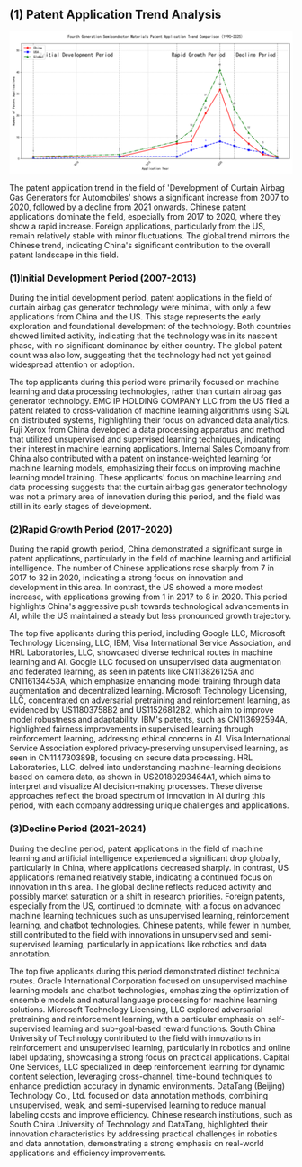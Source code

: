 ## (1) Patent Application Trend Analysis
![Trend Chart](./trend_chart.png "Patent Application Trend Chart")

The patent application trend in the field of 'Development of Curtain Airbag Gas Generators for Automobiles' shows a significant increase from 2007 to 2020, followed by a decline from 2021 onwards. Chinese patent applications dominate the field, especially from 2017 to 2020, where they show a rapid increase. Foreign applications, particularly from the US, remain relatively stable with minor fluctuations. The global trend mirrors the Chinese trend, indicating China's significant contribution to the overall patent landscape in this field.
### (1)Initial Development Period (2007-2013)

During the initial development period, patent applications in the field of curtain airbag gas generator technology were minimal, with only a few applications from China and the US. This stage represents the early exploration and foundational development of the technology. Both countries showed limited activity, indicating that the technology was in its nascent phase, with no significant dominance by either country. The global patent count was also low, suggesting that the technology had not yet gained widespread attention or adoption.

The top applicants during this period were primarily focused on machine learning and data processing technologies, rather than curtain airbag gas generator technology. EMC IP HOLDING COMPANY LLC from the US filed a patent related to cross-validation of machine learning algorithms using SQL on distributed systems, highlighting their focus on advanced data analytics. Fuji Xerox from China developed a data processing apparatus and method that utilized unsupervised and supervised learning techniques, indicating their interest in machine learning applications. Internal Sales Company from China also contributed with a patent on instance-weighted learning for machine learning models, emphasizing their focus on improving machine learning model training. These applicants' focus on machine learning and data processing suggests that the curtain airbag gas generator technology was not a primary area of innovation during this period, and the field was still in its early stages of development.

### (2)Rapid Growth Period (2017-2020)

During the rapid growth period, China demonstrated a significant surge in patent applications, particularly in the field of machine learning and artificial intelligence. The number of Chinese applications rose sharply from 7 in 2017 to 32 in 2020, indicating a strong focus on innovation and development in this area. In contrast, the US showed a more modest increase, with applications growing from 1 in 2017 to 8 in 2020. This period highlights China's aggressive push towards technological advancements in AI, while the US maintained a steady but less pronounced growth trajectory.

The top five applicants during this period, including Google LLC, Microsoft Technology Licensing, LLC, IBM, Visa International Service Association, and HRL Laboratories, LLC, showcased diverse technical routes in machine learning and AI. Google LLC focused on unsupervised data augmentation and federated learning, as seen in patents like CN113826125A and CN116134453A, which emphasize enhancing model training through data augmentation and decentralized learning. Microsoft Technology Licensing, LLC, concentrated on adversarial pretraining and reinforcement learning, as evidenced by US11803758B2 and US11526812B2, which aim to improve model robustness and adaptability. IBM's patents, such as CN113692594A, highlighted fairness improvements in supervised learning through reinforcement learning, addressing ethical concerns in AI. Visa International Service Association explored privacy-preserving unsupervised learning, as seen in CN114730389B, focusing on secure data processing. HRL Laboratories, LLC, delved into understanding machine-learning decisions based on camera data, as shown in US20180293464A1, which aims to interpret and visualize AI decision-making processes. These diverse approaches reflect the broad spectrum of innovation in AI during this period, with each company addressing unique challenges and applications.

### (3)Decline Period (2021-2024)

During the decline period, patent applications in the field of machine learning and artificial intelligence experienced a significant drop globally, particularly in China, where applications decreased sharply. In contrast, US applications remained relatively stable, indicating a continued focus on innovation in this area. The global decline reflects reduced activity and possibly market saturation or a shift in research priorities. Foreign patents, especially from the US, continued to dominate, with a focus on advanced machine learning techniques such as unsupervised learning, reinforcement learning, and chatbot technologies. Chinese patents, while fewer in number, still contributed to the field with innovations in unsupervised and semi-supervised learning, particularly in applications like robotics and data annotation.

The top five applicants during this period demonstrated distinct technical routes. Oracle International Corporation focused on unsupervised machine learning models and chatbot technologies, emphasizing the optimization of ensemble models and natural language processing for machine learning solutions. Microsoft Technology Licensing, LLC explored adversarial pretraining and reinforcement learning, with a particular emphasis on self-supervised learning and sub-goal-based reward functions. South China University of Technology contributed to the field with innovations in reinforcement and unsupervised learning, particularly in robotics and online label updating, showcasing a strong focus on practical applications. Capital One Services, LLC specialized in deep reinforcement learning for dynamic content selection, leveraging cross-channel, time-bound techniques to enhance prediction accuracy in dynamic environments. DataTang (Beijing) Technology Co., Ltd. focused on data annotation methods, combining unsupervised, weak, and semi-supervised learning to reduce manual labeling costs and improve efficiency. Chinese research institutions, such as South China University of Technology and DataTang, highlighted their innovation characteristics by addressing practical challenges in robotics and data annotation, demonstrating a strong emphasis on real-world applications and efficiency improvements.

